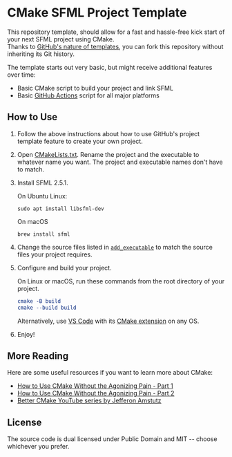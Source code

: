 # CMake SFML Project Template

This repository template, should allow for a fast and hassle-free kick start of your next SFML project using CMake.  
Thanks to [GitHub's nature of templates](https://docs.github.com/en/repositories/creating-and-managing-repositories/creating-a-repository-from-a-template), you can fork this repository without inheriting its Git history.

The template starts out very basic, but might receive additional features over time:

- Basic CMake script to build your project and link SFML
- Basic [GitHub Actions](https://github.com/features/actions) script for all major platforms

## How to Use

1. Follow the above instructions about how to use GitHub's project template feature to create your own project.
1. Open [CMakeLists.txt](CMakeLists.txt). Rename the project and the executable to whatever name you want. The project and executable names don't have to match.
1. Install SFML 2.5.1.

    On Ubuntu Linux:
    ```
    sudo apt install libsfml-dev
    ```
    On macOS
    ```
    brew install sfml
    ```
1. Change the source files listed in [`add_executable`](CMakeLists.txt#L6) to match the source files your project requires.
1. Configure and build your project.

   On Linux or macOS, run these commands from the root directory of your project.
    ```cmake
    cmake -B build
    cmake --build build
    ```

    Alternatively, use [VS Code](https://code.visualstudio.com) with its [CMake extension](https://code.visualstudio.com/docs/cpp/cmake-linux) on any OS.
1. Enjoy!

## More Reading

Here are some useful resources if you want to learn more about CMake:

- [How to Use CMake Without the Agonizing Pain - Part 1](https://alexreinking.com/blog/how-to-use-cmake-without-the-agonizing-pain-part-1.html)
- [How to Use CMake Without the Agonizing Pain - Part 2](https://alexreinking.com/blog/how-to-use-cmake-without-the-agonizing-pain-part-2.html)
- [Better CMake YouTube series by Jefferon Amstutz](https://www.youtube.com/playlist?list=PL8i3OhJb4FNV10aIZ8oF0AA46HgA2ed8g)

## License

The source code is dual licensed under Public Domain and MIT -- choose whichever you prefer.
